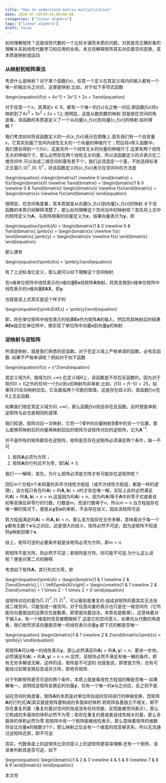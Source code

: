 ```yaml
---
title: "How to understand matrix multiplication"
date: 2020-07-19T19:34:05+08:00
categories: ["linear algebra"]
tags: ["linear algebra"]
draft: false
---
```


如何理解矩阵？这是线性代数的一个比较关键而本质的问题，对其是否正确形象的理解关系到线性代数学习和应用的全局，本文将解释矩阵其实对应着空间变换，其本质是映射或运动.

### **从映射到矩阵乘法**

考虑什么是映射？对于某个函数$f(x)$，任意一个定义在其定义域内的输入都有一个唯一的输出与之对应，这便是映射.比如，对于如下多项式函数

\begin{equation}f(x) = 4x^3 + 3x^2 + 2x + 1\end{equation}

对于任意一个$x$，其满足$x∈R$，都有一个唯一的$f(x)$与之唯一对应.即函数$f(x)$将$x$映射到了$4x^3 + 3x^2 + 2x + 1$上.很明显，这是从数到数的映射.但是放在空间的角度看，该函数的本质是定义了一个从向量$[x, f(x)]$到向量$[x, f(x)]$的映射.如何理解？

我们考虑如何将该函数定义的一点$(x, f(x))$表示在图像上.首先我们有一个自变量$x$，它其实刻画了空间内线性无关的一个向量的伸缩尺寸；然后将$x$带入函数中，我们便会得到一个$f(x)$，这是另外一个线性无关的向量的伸缩尺寸.这里有两个线性无关的伸缩尺寸，那么必然存在两个线性无关的基，所以该函数定义的点表示在二维空间中.可以张成二维空间的基有若干个，我们必须选定一个基，不妨选择标准正交基$[1, 0]^T,[0, 1]^T$，将该函数定义的$(x, f(x))$表示在空间中的方法是

\begin{equation}
x\begin{bmatrix}1 \newline 0 \end{bmatrix} + f(x)\begin{bmatrix}0 \newline 1\end{bmatrix} = 
\begin{bmatrix}1 & 0 \newline 0 & 1\end{bmatrix}
\begin{bmatrix}x \newline f(x)\end{bmatrix} = 
\begin{bmatrix}x \newline f(x)\end{bmatrix}
\end{equation}

很明显，在空间角度看，其本质就是从向量$[x, f(x)]$到向量$[x, f(x)]$的映射.关于该函数的本质已经解释清楚了，那么如何理解这个空间当中的映射呢？首先将上式中的矩阵定义为$\pmb{A}$，与矩阵相乘的向量定义为$\pmb{x}$，结果向量表示为$\pmb{y}$，即

\begin{equation}\pmb{A} = 
\begin{bmatrix}1 & 0 \newline 0 & 1\end{bmatrix},\pmb{x} = 
\begin{bmatrix}x \newline f(x) \end{bmatrix},\pmb{y} = 
\begin{bmatrix}x \newline f(x) \end{bmatrix}
\end{equation}

那么便有

\begin{equation}\pmb{Ax} = \pmb{y}\end{equation}

有了上述标准化定义，那么就可以如下理解这个空间映射.

在$n$维单位矩阵中线性表示的$n$维向量$\pmb{Ex}$经矩阵$\pmb{A}$映射，将其变换到$n$维单位矩阵中线性表示的$n$维向量$\pmb{EAX}$，即$\pmb{y}$.

也就是说上式其实是这个样子的

\begin{equation}\pmb{EAEx} = \pmb{y}\end{equation}

即，将在单位矩阵中线性表示的结果$\pmb{Ex}$作为矩阵$\pmb{A}$的输入，然后将其映射后的结果$\pmb{AEx}$组合在单位阵中，便实现了单位阵中向量$\pmb{x}$到向量$\pmb{y}$的映射.

### **逆映射与逆矩阵**

所谓逆映射，就是我们熟悉的反函数。对于在定义域上严格单调的函数，必有反函数. 如果不严格单调呢？例如对于如下函数

\begin{equation}f(x) = x^2\end{equation}

其定义域为$R$，值域为$[0, +∞)$.在定义域$R$上，该函数是不存在反函数的，因为对于除$f(0) = 0$之外的任何一个$f(x)$到$x$的映射均非单射.比如，$f(5) = f(-5) = 25$，如果将$25$反向映射回去。它会面临两个可能的取值，这是存在歧义的，故函数$f(x)$在$R$上无反函数.

如果我们限定其定义域为$(0, +∞)$，那么函数$f(x)$则会存在反函数，此时便是单射.逆矩阵与此也是相同的道理.

我们知道，矩阵对应一次映射，它将一个$\pmb{E}$中的向量映射到$\pmb{E}$中的另一个位置，那么能够将映射后的向量再映射回去的矩阵为该矩阵对应的逆矩阵，记为$\pmb{A}^{-1}$.

并不是所有的矩阵都存在逆矩阵，矩阵是否存在逆矩阵必须满足两个条件，缺一不可

1. 矩阵$\pmb{A}$必须为方阵；
2. 矩阵$\pmb{A}$的行列式不为零，即$\left|\pmb{A}\right| \neq 0$.

我们一一解释，首先，为什么矩阵必须是方阵才有可能存在逆矩阵呢？

回忆$m$个方程$n$个未知量的非齐次线性方程组（或齐次线性方程组，都是一样的道理），该方程只有在$R(\pmb{A}) = R(\pmb{A, b}) = n$时才存在唯一解，实际上此时必然满足$R(\pmb{A}) = R(\pmb{A, b}) = n = m$.这是因为$R(\pmb{A}) = n$，因为$R(\pmb{A})$等于$\pmb{A}$中非零子式或者说初等变换后非零行的行数，行数是$m$，而该行数等于$n$，所以$m = n$.当方程组存在唯一解的情况下，便是从$\pmb{y}$到$\pmb{x}$的单射，不会存在歧义，因此该矩阵可逆.

若方程组满足$R(\pmb{A}) = R(\pmb{A, b}) < n$，那么该方程存在无穷多解，意味着对于每一个$\pmb{y}$都有无数个$\pmb{x}$与之对应，这是很大的歧义，矩阵必然不可逆，因为逆矩阵不知道将$\pmb{y}$映射回哪个$\pmb{x}$.

综上，矩阵可逆的必要条件就是该矩阵必须为方阵，即$m = n$.

若矩阵不是方阵，则必然不可逆；若矩阵是方阵，则可能不可逆.为什么这么说呢？便是对第二点的解释.

考虑如下矩阵$\pmb{A}$，其行列式为零，即

\begin{equation}\pmb{A} = 
\begin{bmatrix}1 & 1 \newline 2 & 2\end{bmatrix},\ \ \ \left|\pmb{A}\right| = 
\begin{vmatrix}1 & 1 \newline 2 & 2\end{vmatrix} = 1 \times 2 - 1 \times 2 = 0
\end{equation}

该矩阵对应的基为$[1, 2]^T, [1, 2]^T$，可以看到是重复的.组成该矩阵的基其实无法张成二维空间，只能张成一维空间，对于任意向量的表示也只是在一维空间内（它所能对向量施加的运算仅仅是数乘，即使是向量加法，本质也是数乘），这意味着对于输入$\pmb{x}$，有一个维度的信息被模糊掉了.这是它的空间意义，如果仅从代数的角度看，我们依然求该向量能否唯一的线性表示向量$\pmb{y}$.即下式的解是否唯一

\begin{equation}
\begin{bmatrix}1 & 1 \newline 2 & 2\end{bmatrix}\pmb{x} = \pmb{y}
\end{equation}

若矩阵$\pmb{A}$可以唯一的线性表示$\pmb{y}$，那么必然满足$R(\pmb{A}) = R(\pmb{A, y}) = n$，更进一步地，必然满足$R(\pmb{A}) = R(\pmb{A, y}) = n = m$.显然，该矩阵必然不满足有唯一解的条件，即有无穷多解或无解，这样的话，矩阵是不可逆的.也就是说，即使是方阵，也有可能经过初等变换后变成非方阵，即奇异矩阵.

对于判断矩阵是否可逆的两个条件，本质上就是看线性方程组的解是否唯一.如果解唯一，说明经逆矩阵变换后的向量$\pmb{y}$，仅有一个唯一的$\pmb{x}$与之对应，反之则不是.

站在空间的角度看，矩阵$\pmb{A}$的本质是对单位阵张成的空间进行的伸缩变换，而矩阵$\pmb{A}$的行列式$\left|\pmb{A}\right|$其实就是矩阵基构成的多面体的体积.若矩阵各基独立不相关，即不存在重复的基（重复的基对空间的张成没有任何贡献，反而能被空间表示），那么它构成的多面体的体积必然不为零；若存在重复的基或者说线性相关的基，那么多面体的体积必然为零.若矩阵中有一个矩阵能被线性表示，那么意味着矩阵的维数将会比向量$\pmb{x}$的维数少1个，那么映射之后会有一个维度的信息被丢失，所以无法通过逆矩阵还原，即不可逆.

其实，代数角度上的逆矩阵比空间意义上的逆矩阵更容易理解.还有一个矩阵，请读者判断其是否可逆，如下

\begin{equation}
\begin{bmatrix}1 & 2 & 3 \newline 4 & 5 & 6 \newline 7 & 8 & 9 \end{bmatrix}
\end{equation}

本文完